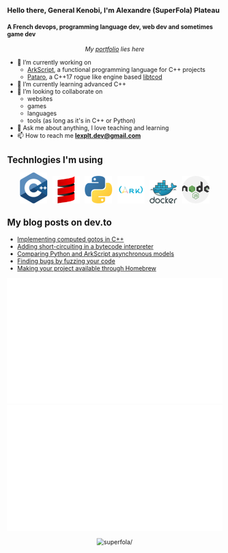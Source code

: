 ### Hello there, General Kenobi, I'm Alexandre (SuperFola) Plateau
#### A French devops, programming language dev, web dev and sometimes game dev

<p align="center">
    <i>My <a href="https://superfola.github.io/">portfolio</a> lies here</i>
</p>

<p>
    <ul>
        <li>🔭 I’m currently working on
            <ul>
                <li><a href=https://github.com/ArkScript-lang/Ark>ArkScript</a>, a functional programming language for C++ projects</li>
                <li><a href=https://github.com/SuperFola/Pataro>Pataro</a>, a C++17 rogue like engine based <a href=https://github.com/libtcod/libtcod>libtcod</a></li>
            </ul>
        </li>
        <li>🌱 I’m currently learning advanced C++</li>
        <li>👯 I’m looking to collaborate on
            <ul>
                <li>websites</li>
                <li>games</li>
                <li>languages</li>
                <li>tools (as long as it's in C++ or Python)</li>
            </ul>
        </li>
        <li>💬 Ask me about anything, I love teaching and learning</li>
        <li>📫 How to reach me <strong><a href=mailto:lexplt.dev@gmail.com>lexplt.dev@gmail.com</a></strong></li>
    </ul>
</p>

## Technlogies I'm using
<p align="center">
    <img width="64px" src="images/cpp-lang.png" />&nbsp;&nbsp;
    <img width="64px" src="images/scala.png" />&nbsp;&nbsp;
    <img width="64px" src="images/python-lang.png" />&nbsp;&nbsp;
    <img width="64px" src="images/ArkTransparent-by-mazz.png" />&nbsp;&nbsp;
    <img width="64px" src="images/docker.png" />&nbsp;&nbsp;
    <img width="64px" src="images/nodejs.png" />
</p>

## My blog posts on dev.to
<!-- BLOG-POST-LIST:START -->
- [Implementing computed gotos in C++](https://dev.to/lexplt/implementing-computed-gotos-in-c-193p)
- [Adding short-circuiting in a bytecode interpreter](https://dev.to/lexplt/adding-short-circuiting-in-a-bytecode-interpreter-37lj)
- [Comparing Python and ArkScript asynchronous models](https://dev.to/lexplt/comparing-python-and-arkscript-asynchronous-models-3l60)
- [Finding bugs by fuzzing your code](https://dev.to/lexplt/finding-bugs-by-fuzzing-your-code-1b0e)
- [Making your project available through Homebrew](https://dev.to/lexplt/making-your-project-available-through-homebrew-1ll5)
<!-- BLOG-POST-LIST:END -->

<p align="center">
    <img src="/generated/overview.svg" alt="SuperFola GitHub statistics" />
    <img src="/generated/languages.svg" alt="SuperFola most used languages" />
</p>
<p align="center">
    <img src=https://komarev.com/ghpvc/?username=superfola&color=blueviolet&style=flat-square alt=superfola/>
</p>

